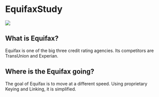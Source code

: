 # EquifaxStudy
![](https://encrypted-tbn0.gstatic.com/images?q=tbn:ANd9GcQISfYebFADulA3y_S9AY4oazGIujI6BqJJ3g&usqp=CAU)
## What is Equifax?
Equifax is one of the big three credit rating agencies. Its competitors are TransUnion and Experian.
## Where is the Equifax going?
The goal of Equifax is to move at a different speed. Using proprietary Keying and Linking, it is simplified. 
